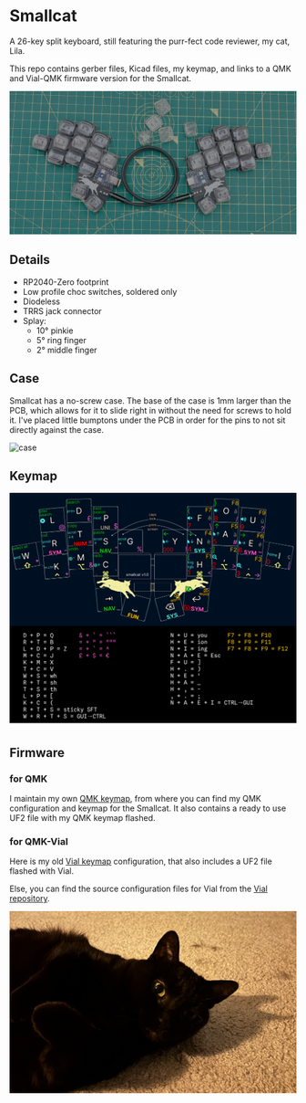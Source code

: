 # Smallcat

A 26-key split keyboard, still featuring the purr-fect code reviewer, my cat, Lila.

This repo contains gerber files, Kicad files, my keymap, and links to a QMK and Vial-QMK firmware version for the Smallcat.

![smallcat](./images/smallcat.png)

## Details

- RP2040-Zero footprint
- Low profile choc switches, soldered only
- Diodeless
- TRRS jack connector
- Splay: 
  - 10° pinkie
  - 5° ring finger
  - 2° middle finger

## Case

Smallcat has a no-screw case. The base of the case is 1mm larger than the PCB, which allows
for it to slide right in without the need for screws to hold it. I've placed 
little bumptons under the PCB in order for the pins to not sit directly against 
the case.

![case](./images/case.png)

## Keymap 

![keymap](https://github.com/smallwat3r/qmk-keymap/blob/main/images/keymap.png)

## Firmware

### for QMK

I maintain my own [QMK keymap](https://github.com/smallwat3r/qmk-keymap), from where you can 
find my QMK configuration and keymap for the Smallcat. It also contains a ready to use UF2
file with my QMK keymap flashed.

### for QMK-Vial

Here is my old [Vial keymap](https://github.com/smallwat3r/vial-keymap) configuration, that
also includes a UF2 file flashed with Vial.

Else, you can find the source configuration files for Vial from the 
[Vial repository](https://github.com/vial-kb/vial-qmk/tree/vial/keyboards/smallcat).

![lila](./images/lila.png)
